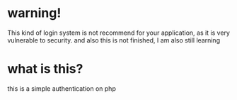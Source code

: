 # warning!
This kind of login system is not recommend for your application, as it is very vulnerable to security.
and also this is not finished, I am also still learning

# what is this?
this is a simple authentication on php

